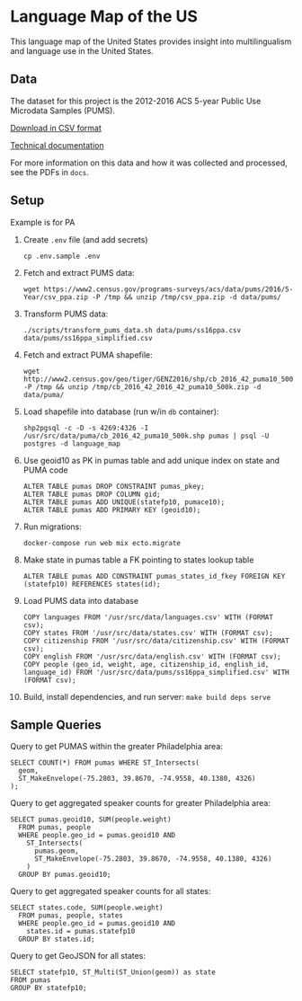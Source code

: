 # Language Map of the US

This language map of the United States provides insight into multilingualism and language use in the United States.

## Data

The dataset for this project is the 2012-2016 ACS 5-year Public Use Microdata Samples (PUMS).

[Download in CSV format](https://factfinder.census.gov/faces/tableservices/jsf/pages/productview.xhtml?pid=ACS_pums_csv_2012_2016&prodType=document)

[Technical documentation](https://www.census.gov/programs-surveys/acs/technical-documentation/pums/documentation.2016.html)

For more information on this data and how it was collected and processed, see the PDFs in `docs`.

## Setup

Example is for PA

1. Create `.env` file (and add secrets)
    ```
    cp .env.sample .env
    ```
1. Fetch and extract PUMS data:
    ```
    wget https://www2.census.gov/programs-surveys/acs/data/pums/2016/5-Year/csv_ppa.zip -P /tmp && unzip /tmp/csv_ppa.zip -d data/pums/
    ```
1. Transform PUMS data:
    ```
    ./scripts/transform_pums_data.sh data/pums/ss16ppa.csv data/pums/ss16ppa_simplified.csv
    ```
1. Fetch and extract PUMA shapefile:
    ```
    wget http://www2.census.gov/geo/tiger/GENZ2016/shp/cb_2016_42_puma10_500k.zip -P /tmp && unzip /tmp/cb_2016_42_2016_42_puma10_500k.zip -d data/puma/
    ```
1. Load shapefile into database (run w/in `db` container):
    ```
    shp2pgsql -c -D -s 4269:4326 -I /usr/src/data/puma/cb_2016_42_puma10_500k.shp pumas | psql -U postgres -d language_map
    ```
1. Use geoid10 as PK in pumas table and add unique index on state and PUMA code
    ```
    ALTER TABLE pumas DROP CONSTRAINT pumas_pkey;
    ALTER TABLE pumas DROP COLUMN gid;
    ALTER TABLE pumas ADD UNIQUE(statefp10, pumace10);
    ALTER TABLE pumas ADD PRIMARY KEY (geoid10);
    ```
1. Run migrations:
    ```
    docker-compose run web mix ecto.migrate
    ```
1. Make state in pumas table a FK pointing to states lookup table
    ```
    ALTER TABLE pumas ADD CONSTRAINT pumas_states_id_fkey FOREIGN KEY (statefp10) REFERENCES states(id);
    ```
1. Load PUMS data into database
    ```
    COPY languages FROM '/usr/src/data/languages.csv' WITH (FORMAT csv);
    COPY states FROM '/usr/src/data/states.csv' WITH (FORMAT csv);
    COPY citizenship FROM '/usr/src/data/citizenship.csv' WITH (FORMAT csv);
    COPY english FROM '/usr/src/data/english.csv' WITH (FORMAT csv);
    COPY people (geo_id, weight, age, citizenship_id, english_id, language_id) FROM '/usr/src/data/pums/ss16ppa_simplified.csv' WITH (FORMAT csv);
    ```
1. Build, install dependencies, and run server: `make build deps serve`

## Sample Queries

Query to get PUMAS within the greater Philadelphia area:
```
SELECT COUNT(*) FROM pumas WHERE ST_Intersects(
  geom,
  ST_MakeEnvelope(-75.2803, 39.8670, -74.9558, 40.1380, 4326)
);
```

Query to get aggregated speaker counts for greater Philadelphia area:
```
SELECT pumas.geoid10, SUM(people.weight)
  FROM pumas, people
  WHERE people.geo_id = pumas.geoid10 AND
    ST_Intersects(
      pumas.geom,
      ST_MakeEnvelope(-75.2803, 39.8670, -74.9558, 40.1380, 4326)
    )
  GROUP BY pumas.geoid10;
```

Query to get aggregated speaker counts for all states:
```
SELECT states.code, SUM(people.weight)
  FROM pumas, people, states
  WHERE people.geo_id = pumas.geoid10 AND
    states.id = pumas.statefp10
  GROUP BY states.id;
```

Query to get GeoJSON for all states:
```
SELECT statefp10, ST_Multi(ST_Union(geom)) as state
FROM pumas
GROUP BY statefp10;
```
